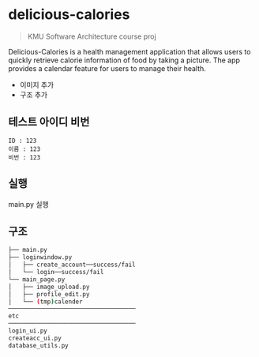 # delicious-calories

> KMU Software Architecture course proj

Delicious-Calories is a health management application that allows users to quickly retrieve calorie information of food by taking a picture. The app provides a calendar feature for users to manage their health.

- 이미지 추가
- 구조 추가
## 테스트 아이디 비번

```
ID : 123
이름 : 123
비번 : 123
```
## 실행

main.py 실행

## 구조
```bash
├── main.py
├── loginwindow.py
│   ├── create_account──success/fail
│   └── login──success/fail
└── main_page.py
│   ├── image_upload.py
│   ├── profile_edit.py
│   └── (tmp)calender
────────────────────────────────────
etc
────────────────────────────────────
login_ui.py
createacc_ui.py
database_utils.py
```


